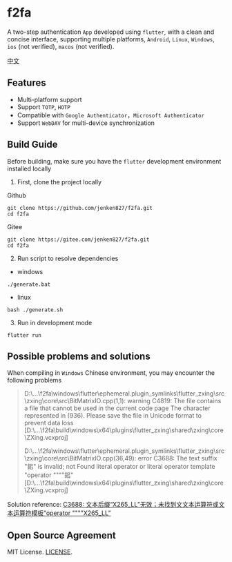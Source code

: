 # f2fa

A two-step authentication `App` developed using `flutter`, with a clean and concise interface, supporting multiple platforms, `Android`, `Linux`, `Windows`, `ios` (not verified), `macos` (not verified).

[中文](README.md)

## Features
- Multi-platform support
- Support `TOTP`, `HOTP`
- Compatible with `Google Authenticator`，`Microsoft Authenticator`
- Support `WebDAV` for multi-device synchronization

## Build Guide
Before building, make sure you have the `flutter` development environment installed locally
1. First, clone the project locally

Github
```
git clone https://github.com/jenken827/f2fa.git
cd f2fa
```
Gitee
```
git clone https://gitee.com/jenken827/f2fa.git
cd f2fa
```
2. Run script to resolve dependencies
- windows
```
./generate.bat
```
- linux
```
bash ./generate.sh
```
3. Run in development mode
```
flutter run
```
## Possible problems and solutions

When compiling in `Windows` Chinese environment, you may encounter the following problems
> D:\\...\f2fa\windows\flutter\ephemeral\.plugin_symlinks\flutter_zxing\src\zxing\core\src\BitMatrixIO.cpp(1,1): warning C4819: The file contains a file that cannot be used in the current code page The character represented in (936). Please save the file in Unicode format to prevent data loss [D:\\...\f2fa\build\windows\x64\plugins\flutter_zxing\shared\zxing\core\ZXing.vcxproj]
>
>D:\\...\f2fa\windows\flutter\ephemeral\.plugin_symlinks\flutter_zxing\src\zxing\core\src\BitMatrixIO.cpp(36,49): error C3688: The text suffix "鈻" is invalid; not Found literal operator or literal operator template "operator """"鈻" [D:\\...\f2fa\build\windows\x64\plugins\flutter_zxing\shared\zxing\core\ZXing.vcxproj]

Solution reference: [C3688: 文本后缀“X265_LL”无效；未找到文文本运算符或文本运算符模板“operator """"X265_LL”](https://blog.csdn.net/strikedragon/article/details/84954663#:~:text=%E5%8F%8C%E5%87%BB%E6%AD%A4%E9%94%99%E8%AF%AF%E4%BC%9A%E8%B7%B3%E5%88%B0%E5%87%BA%E9%94%99%E7%9A%84%E6%96%87%E4%BB%B6%EF%BC%8C%E8%BF%99%E6%97%B6%E5%9C%A8%20Visual%20Studio%E8%8F%9C%E5%8D%95%E6%A0%8F%E4%B8%8A%E7%82%B9%E5%87%BB%E2%80%9C%E6%96%87%E4%BB%B6%E2%80%9D-%3E%E2%80%9C%E9%AB%98%E7%BA%A7%E4%BF%9D%E5%AD%98%E9%80%89%E9%A1%B9%E2%80%9D%EF%BC%8C%E5%9C%A8%E2%80%9C%E7%BC%96%E7%A0%81%E2%80%9D%E4%B8%8B%E6%8B%89%E6%A1%86%E9%80%89%E6%8B%A9%E2%80%9C%E7%AE%80%E4%BD%93%E4%B8%AD%E6%96%87%EF%BC%88GB2312%EF%BC%89%E2%80%9D%EF%BC%8C%E7%84%B6%E5%90%8E%E2%80%9C%E7%A1%AE%E5%AE%9A%E2%80%9D%E5%8D%B3%E5%8F%AF%E3%80%82%20%E9%87%8D%E6%96%B0%E7%BC%96%E8%AF%91%E5%B0%B1%E6%B2%A1%E9%97%AE%E9%A2%98%E5%95%A6%EF%BC%81%20%E5%A6%82%E6%9E%9C%E8%BF%98%E6%B2%A1%E8%A7%A3%E5%86%B3%EF%BC%8C%E5%8F%AF%E8%83%BD%E6%98%AF%E5%9B%A0%E4%B8%BA%E6%A0%BC%E5%BC%8F%E9%97%AE%E9%A2%98%EF%BC%9A,%E6%AF%94%E5%A6%82%20X265_LL%E5%89%8D%E9%9D%A2%E5%A2%9E%E5%8A%A0%E7%A9%BA%E6%A0%BC%EF%BC%8C%E5%8D%B3%E5%8F%AF%E8%A7%A3%E5%86%B3%E3%80%82%20%E6%96%87%E7%AB%A0%E6%B5%8F%E8%A7%88%E9%98%85%E8%AF%BB6.6k%E6%AC%A1%EF%BC%8C%E7%82%B9%E8%B5%9E7%E6%AC%A1%EF%BC%8C%E6%94%B6%E8%97%8F4%E6%AC%A1%E3%80%82%20%E8%BF%99%E7%A7%8D%E9%94%99%E8%AF%AF%E4%B8%80%E8%88%AC%E6%98%AF%E5%9C%A8%E5%AF%B9%E4%B8%8B%E8%BD%BD%E5%BE%97%E5%88%B0%E7%9A%84%E4%BB%A3%E7%A0%81%E8%BF%9B%E8%A1%8C%E7%BC%96%E8%AF%91%E6%97%B6%E5%87%BA%E7%8E%B0%EF%BC%8C%E5%AE%9E%E9%99%85%E6%98%AF%E6%96%87%E4%BB%B6%E7%BC%96%E7%A0%81%E9%97%AE%E9%A2%98%E3%80%82%20%E8%BF%99%E6%97%B6%E4%B8%8B%E8%BD%BD%E5%BE%97%E5%88%B0%E7%9A%84%E6%96%87%E4%BB%B6%E7%BC%96%E7%A0%81%E4%B8%BAUTF-8%EF%BC%8C%E8%80%8CWindows%E4%B8%AD%E6%96%87%E7%89%88%E9%BB%98%E8%AE%A4%E4%BD%BF%E7%94%A8GB2312%EF%BC%8C%E5%AF%B9%E4%BA%8EUTF-8%E7%BC%96%E7%A0%81%E7%9A%84%E6%9F%90%E4%BA%9B%E5%AD%97%E7%AC%A6%EF%BC%8C%E5%9C%A8%E4%B8%AD%E6%96%87%E7%89%88VS%E4%B8%8B%E5%B0%B1%E5%AE%B9%E6%98%93%E5%9B%A0%E8%A7%A3%E7%A0%81%E9%94%99%E8%AF%AF%E5%AF%BC%E8%87%B4%E4%B9%B1%E7%A0%81%E9%80%A0%E6%88%90%E7%BC%96%E8%AF%91%E9%94%99%E8%AF%AF%E3%80%82)

## Open Source Agreement
MIT License. [LICENSE](./license).